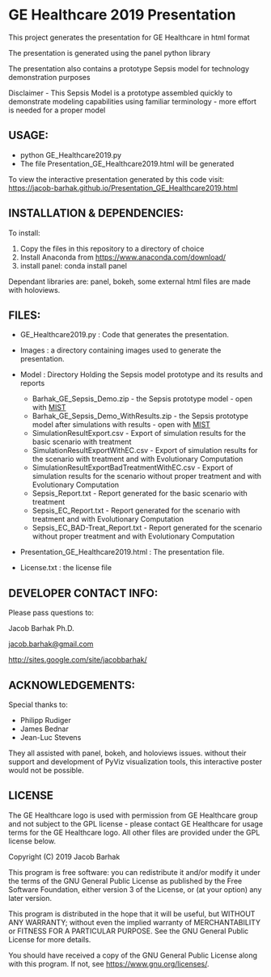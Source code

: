 GE Healthcare 2019 Presentation
=============================

This project generates the presentation for GE Healthcare in html format

The presentation is generated using the panel python library

The presentation also contains a prototype Sepsis model for technology demonstration purposes

Disclaimer - This Sepsis Model is a prototype assembled quickly to demonstrate modeling capabilities using familiar terminology - more effort is needed for a proper model


USAGE:
------
* python  GE_Healthcare2019.py
* The file Presentation_GE_Healthcare2019.html will be generated

To view the interactive presentation generated by this code visit:
https://jacob-barhak.github.io/Presentation_GE_Healthcare2019.html


INSTALLATION & DEPENDENCIES:
----------------------------
To install:
1. Copy the files in this repository to a directory of choice 
2. Install Anaconda from https://www.anaconda.com/download/
3. install panel: conda install panel

Dependant libraries are: panel, bokeh, some external html files are made with holoviews.



FILES:
------
* GE_Healthcare2019.py : Code that generates the presentation.
* Images : a directory containing images used to generate the presentation.
* Model : Directory Holding the Sepsis model prototype and its results and reports
    * Barhak_GE_Sepsis_Demo.zip - the Sepsis prototype model - open with [MIST](https://github.com/Jacob-Barhak/MIST)
    * Barhak_GE_Sepsis_Demo_WithResults.zip - the Sepsis prototype model after simulations with results - open with [MIST](https://github.com/Jacob-Barhak/MIST)
    * SimulationResultExport.csv - Export of simulation results for the basic scenario with treatment
    * SimulationResultExportWithEC.csv - Export of simulation results for the scenario with treatment and with Evolutionary Computation
    * SimulationResultExportBadTreatmentWithEC.csv - Export of simulation results for the scenario without proper treatment and with Evolutionary Computation
    * Sepsis_Report.txt - Report generated for the basic scenario with treatment
    * Sepsis_EC_Report.txt - Report generated for the scenario with treatment and with Evolutionary Computation
    * Sepsis_EC_BAD-Treat_Report.txt - Report generated for the scenario without proper treatment and with Evolutionary Computation

* Presentation_GE_Healthcare2019.html : The presentation file.
* License.txt : the license file


DEVELOPER CONTACT INFO:
-----------------------

Please pass questions to:


Jacob Barhak Ph.D.

jacob.barhak@gmail.com

http://sites.google.com/site/jacobbarhak/


ACKNOWLEDGEMENTS:
-----------------
Special thanks to:
* Philipp Rudiger
* James Bednar
* Jean-Luc Stevens 

They all assisted with panel, bokeh, and holoviews issues.
without their support and development of PyViz visualization tools, this interactive poster would not be possible.


LICENSE
-------
The GE Healthcare logo is used with permission from GE Healthcare group and not subject to the GPL license - please contact GE Healthcare for usage terms for the GE Healthcare logo. All other files are provided under the GPL license below.

Copyright (C) 2019 Jacob Barhak


This program is free software: you can redistribute it and/or modify
it under the terms of the GNU General Public License as published by
the Free Software Foundation, either version 3 of the License, or
(at your option) any later version.

This program is distributed in the hope that it will be useful,
but WITHOUT ANY WARRANTY; without even the implied warranty of
MERCHANTABILITY or FITNESS FOR A PARTICULAR PURPOSE.  See the
GNU General Public License for more details.

You should have received a copy of the GNU General Public License
along with this program.  If not, see <https://www.gnu.org/licenses/>.